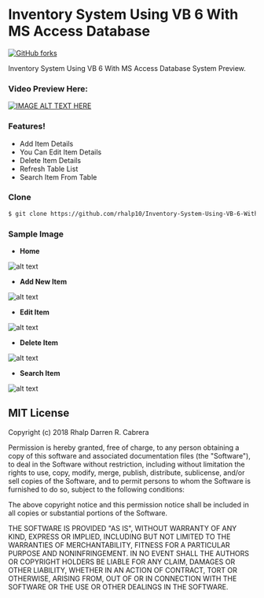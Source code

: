 #  Inventory System Using VB 6 With MS Access Database
[![GitHub forks](https://img.shields.io/badge/release-v1.1.0-blue.svg?style=for-the-badge)](https://github.com/rhalp10/Inventory-System-Using-VB-6-With-MS-Access-Databas/releases)

Inventory System Using VB 6 With MS Access Database System Preview.

### Video Preview Here:

[![IMAGE ALT TEXT HERE](http://img.youtube.com/vi/z_G-ImU1Zf0/0.jpg)](https://youtu.be/z_G-ImU1Zf0)
###  Features!
  - Add Item Details
  - You Can Edit Item Details
  - Delete Item Details
  - Refresh Table List
  - Search Item From Table
### Clone

```sh
$ git clone https://github.com/rhalp10/Inventory-System-Using-VB-6-With-MS-Access-Database
```



### Sample Image
 - **Home**

![alt text](https://github.com/rhalp10/Inventory-System-Using-VB-6-With-MS-Access-Database/blob/master/sample/vlcsnap-error397.png?raw=true "Empty Table")
- **Add New Item**

![alt text](https://github.com/rhalp10/Inventory-System-Using-VB-6-With-MS-Access-Database/blob/master/sample/vlcsnap-error189.png?raw=true "Add New Item")
- **Edit Item**


![alt text](https://github.com/rhalp10/Inventory-System-Using-VB-6-With-MS-Access-Database/blob/master/sample/vlcsnap-error962.png?raw=true "Edit Item")

- **Delete Item**

![alt text](https://github.com/rhalp10/Inventory-System-Using-VB-6-With-MS-Access-Database/blob/master/sample/vlcsnap-error260.png?raw=true "Delete Item")

- **Search Item**

![alt text](https://github.com/rhalp10/Inventory-System-Using-VB-6-With-MS-Access-Database/blob/master/sample/vlcsnap-error318.png?raw=true "Search Item")



MIT License
----
Copyright (c) 2018 Rhalp Darren R. Cabrera

Permission is hereby granted, free of charge, to any person obtaining a copy
of this software and associated documentation files (the "Software"), to deal
in the Software without restriction, including without limitation the rights
to use, copy, modify, merge, publish, distribute, sublicense, and/or sell
copies of the Software, and to permit persons to whom the Software is
furnished to do so, subject to the following conditions:

The above copyright notice and this permission notice shall be included in all
copies or substantial portions of the Software.

THE SOFTWARE IS PROVIDED "AS IS", WITHOUT WARRANTY OF ANY KIND, EXPRESS OR
IMPLIED, INCLUDING BUT NOT LIMITED TO THE WARRANTIES OF MERCHANTABILITY,
FITNESS FOR A PARTICULAR PURPOSE AND NONINFRINGEMENT. IN NO EVENT SHALL THE
AUTHORS OR COPYRIGHT HOLDERS BE LIABLE FOR ANY CLAIM, DAMAGES OR OTHER
LIABILITY, WHETHER IN AN ACTION OF CONTRACT, TORT OR OTHERWISE, ARISING FROM,
OUT OF OR IN CONNECTION WITH THE SOFTWARE OR THE USE OR OTHER DEALINGS IN THE
SOFTWARE.
